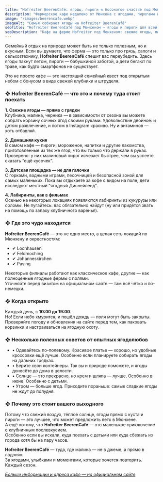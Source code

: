 ```yaml
---
title: "Hofreiter BeerenCafé: ягоды, пироги и босоногое счастье под Мюнхеном"
description: "Фермерское кафе недалеко от Мюнхена с ягодами, пирогами и площадкой для детей. Идеальное место для семейного отдыха на природе."
image: "/images/beerencafe.webp"
imageAlt: "Семья собирает ягоды на Hofreiter BeerenCafé"
seoTitle: "Hofreiter BeerenCafé под Мюнхеном – ягоды и пироги для всей семьи"
seoDescription: "Кафе на ферме Hofreiter под Мюнхеном: свежие ягоды, пироги, детская площадка и уют на природе. Отличный выбор для семейного выходного."
---
```


Семейный отдых на природе может быть не только полезным, но и вкусным. Если вы думаете, что ферма — это только про грязь, сапоги и сельхозтехнику, **Hofreiter BeerenCafé** спешит вас переубедить. Здесь ягоды пахнут летом, пироги — бабушкиной заботой, а дети бегают по траве, как будто смартфонов не существует. 

Это не просто кафе — это настоящий семейный квест под открытым небом с бонусом в виде свежей клубники и штруделя.

### ❖ Hofreiter BeerenCafé — что это и почему туда стоит поехать

**1. Свежие ягоды — прямо с грядки**  
Клубника, малина, черника — в зависимости от сезона вы можете собрать корзину сочных ягод своими руками. Удовольствие двойное: и детям развлечение, и потом в Instagram красиво. Ну и витаминов — хоть отбавляй.

**2. Домашняя кухня**  
В самом кафе — пироги, мороженое, напитки и другие лакомства, приготовленные из тех же ягод, что вы только что держали в руках. Проверено: у них малиновый пирог исчезает быстрее, чем вы успеете сказать “ещё кусочек”.

**3. Детская площадка — не для галочки**  
С горками, водными играми, песочницей и безопасной зоной для самых маленьких. Пока вы отдыхаете за кофе с видом на поле, дети исследуют местный "ягодный Диснейленд".

**4. Лабиринты, как в фильмах**  
Осенью на некоторых локациях появляются лабиринты из кукурузы или соломы. Не пугайтесь: вас обязательно найдут (ну или придётся звать на помощь по запаху клубничного варенья).

### ❖ Где это чудо находится

**Hofreiter BeerenCafé** — это не одно место, а целая сеть локаций по Мюнхену и окрестностям:

- ✔ Lochhausen  
- ✔ Feldmoching  
- ✔ Johanneskirchen  
- ✔ Pasing

Некоторые филиалы работают как классическое кафе, другие — как полноценные ягодные фермы с полями.  
Уточняйте перед визитом на официальном сайте — там всё чётко и по-немецки.

### ❖ Когда открыто

Каждый день, с **10:00 до 19:00**.  
Но! Если небо хмурится, и пошёл дождь — поля могут быть закрыты.  
Проверяйте погоду и обновления на сайте перед тем, как паковать корзинки и настраиваться на ягодную охоту.

### ❖ Несколько полезных советов от опытных ягодолюбов

- • Одевайтесь по-полевому. Красивое платье — хорошо, но удобные кроссовки ещё лучше. Особенно если планируете собирать ягоды на дальних грядках.  
- • Берите свои контейнеры. Так вы и природе поможете, и ягоды донесёте до дома в целости.  
- • Солнце — это прекрасно, но крем и шляпа — лучше. Особенно в июне. Особенно с детьми.  
- • Утром — больше ягод. Приходите пораньше: самые сладкие ягоды не ждут до полудня.

### ❖ Почему это стоит вашего выходного

Потому что свежий воздух, тёплое солнце, ягоды прямо с куста и пироги — это лучшее, что может предложить лето в Мюнхене.  
А ещё потому, что **Hofreiter BeerenCafé** — это маленькое приключение с клубничным послевкусием.  
Особенно если вы искали, куда поехать с детьми или куда сбежать из города хотя бы на пару часов.

**Hofreiter BeerenCafé** — туда, где малина — не в джеме, а прямо в ладонях.  
За ягодами, улыбками и моментами, которые хочется повторить. Каждый сезон.

[*Больше информации и адреса кафе — на официальном сайте*](https://www.hofreiter.de/beerencaf%C3%A9/)
